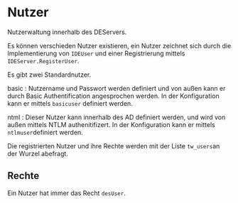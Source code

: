 ﻿# Nutzer

Nutzerwaltung innerhalb des DEServers.

Es können verschieden Nutzer existieren, ein Nutzer zeichnet sich durch die
Implementierung von `IDEUser` und einer Registrierung mittels `IDEServer.RegisterUser`.

Es gibt zwei Standardnutzer.

basic
:   Nutzername und Passwort werden definiert und von außen kann er
    durch Basic Authentification angesprochen werden. In der Konfiguration
    kann er mittels `basicuser` definiert werden.

ntml
:   Dieser Nutzer kann innerhalb des AD definiert werden, und wird von
    außen mittels NTLM authenitifizert. In der Konfiguration kann er mittels
    `ntlmuser`definiert werden.

Die registrierten Nutzer und ihre Rechte werden mit der Liste `tw_users`an der
Wurzel abefragt.

## Rechte

Ein Nutzer hat immer das Recht `desUser`.